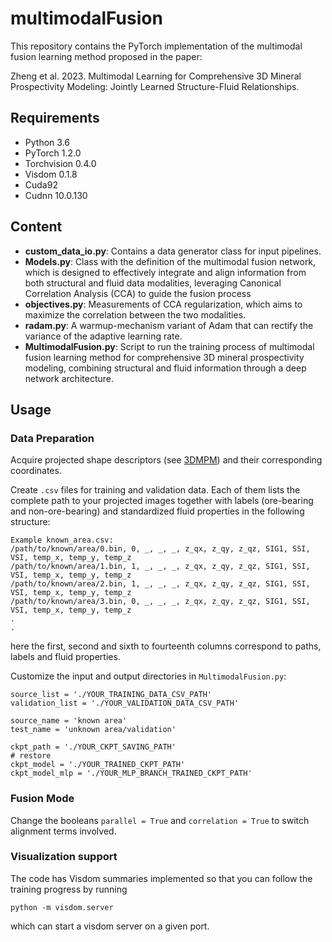 # multimodalFusion
This repository contains the PyTorch implementation of the multimodal fusion learning method proposed in the paper:

Zheng et al. 2023. Multimodal Learning for Comprehensive 3D Mineral Prospectivity Modeling: Jointly Learned Structure-Fluid Relationships.

## Requirements

* Python 3.6
* PyTorch 1.2.0
* Torchvision 0.4.0
* Visdom 0.1.8
* Cuda92
* Cudnn 10.0.130

## Content

- **custom_data_io.py**: Contains a data generator class for input pipelines.
- **Models.py**: Class with the definition of the multimodal fusion network, which is designed to effectively integrate and align information from both structural and fluid data modalities, leveraging Canonical Correlation Analysis (CCA) to guide the fusion process
- **objectives.py**: Measurements of CCA regularization, which aims to maximize the correlation between the two modalities. 
- **radam.py**: A warmup-mechanism variant of Adam that can rectify the variance of the adaptive learning rate.
- **MultimodalFusion.py**: Script to run the training process of multimodal fusion learning method for comprehensive 3D mineral prospectivity modeling, combining structural and fluid information through a deep network architecture.

## Usage

### Data Preparation

Acquire projected shape descriptors (see [3DMPM](https://github.com/ChengYeung1222/3DMPM)) and their corresponding
coordinates.

Create `.csv` files for training and validation data. Each of them lists the complete path to your
projected images together with labels (ore-bearing and non-ore-bearing) and standardized fluid properties in the following
structure:

```
Example known_area.csv:
/path/to/known/area/0.bin, 0, _, _, _, z_qx, z_qy, z_qz, SIG1, SSI, VSI, temp_x, temp_y, temp_z
/path/to/known/area/1.bin, 1, _, _, _, z_qx, z_qy, z_qz, SIG1, SSI, VSI, temp_x, temp_y, temp_z
/path/to/known/area/2.bin, 1, _, _, _, z_qx, z_qy, z_qz, SIG1, SSI, VSI, temp_x, temp_y, temp_z 
/path/to/known/area/3.bin, 0, _, _, _, z_qx, z_qy, z_qz, SIG1, SSI, VSI, temp_x, temp_y, temp_z 
.
.
```

here the first, second and sixth to fourteenth columns correspond to paths, labels and fluid properties.

Customize the input and output directories in `MultimodalFusion.py`:

```
source_list = './YOUR_TRAINING_DATA_CSV_PATH'
validation_list = './YOUR_VALIDATION_DATA_CSV_PATH'

source_name = 'known area'
test_name = 'unknown area/validation'

ckpt_path = './YOUR_CKPT_SAVING_PATH'
# restore
ckpt_model = './YOUR_TRAINED_CKPT_PATH'
ckpt_model_mlp = './YOUR_MLP_BRANCH_TRAINED_CKPT_PATH'
```

### Fusion Mode

Change the booleans `parallel = True` and `correlation = True` to switch alignment terms involved.

### Visualization support

The code has Visdom summaries implemented so that you can follow the training progress
by running

```
python -m visdom.server
```

which can start a visdom server on a given port.
